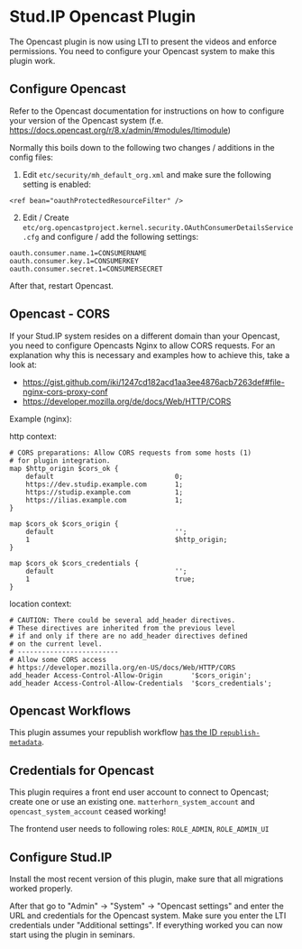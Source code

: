 # Stud.IP Opencast Plugin

The Opencast plugin is now using LTI to present the videos and enforce permissions. You need to configure your Opencast system to make this plugin work.

## Configure Opencast

Refer to the Opencast documentation for instructions on how to configure your version of the Opencast system (f.e. https://docs.opencast.org/r/8.x/admin/#modules/ltimodule)

Normally this boils down to the following two changes / additions in the config files:

1. Edit `etc/security/mh_default_org.xml` and make sure the following setting is enabled:
```
<ref bean="oauthProtectedResourceFilter" />
```

2. Edit / Create `etc/org.opencastproject.kernel.security.OAuthConsumerDetailsService.cfg` and configure / add the following settings:
```
oauth.consumer.name.1=CONSUMERNAME
oauth.consumer.key.1=CONSUMERKEY
oauth.consumer.secret.1=CONSUMERSECRET
```

After that, restart Opencast.

## Opencast - CORS

If your Stud.IP system resides on a different domain than your Opencast, you need to configure Opencasts Nginx to allow CORS requests. For an explanation why this is necessary and examples how to achieve this, take a look at:
* https://gist.github.com/iki/1247cd182acd1aa3ee4876acb7263def#file-nginx-cors-proxy-conf
* https://developer.mozilla.org/de/docs/Web/HTTP/CORS

Example (nginx):

http context:
```
# CORS preparations: Allow CORS requests from some hosts (1)
# for plugin integration.
map $http_origin $cors_ok {
    default                              0;
    https://dev.studip.example.com       1;
    https://studip.example.com           1;
    https://ilias.example.com            1;
}

map $cors_ok $cors_origin {
    default                              '';
    1                                    $http_origin;
}

map $cors_ok $cors_credentials {
    default                              '';
    1                                    true;
}
```

location context:
```
# CAUTION: There could be several add_header directives.
# These directives are inherited from the previous level
# if and only if there are no add_header directives defined
# on the current level.
# -------------------------
# Allow some CORS access
# https://developer.mozilla.org/en-US/docs/Web/HTTP/CORS
add_header Access-Control-Allow-Origin       '$cors_origin';
add_header Access-Control-Allow-Credentials  '$cors_credentials';
```

## Opencast Workflows

This plugin assumes your republish workflow [has the ID `republish-metadata`](https://github.com/elan-ev/studip-opencast-plugin/issues/196).

## Credentials for Opencast

This plugin requires a front end user account to connect to Opencast; create one or use an existing one. 
`matterhorn_system_account` and `opencast_system_account` ceased working!

The frontend user needs to following roles:
`ROLE_ADMIN`, `ROLE_ADMIN_UI` 

## Configure Stud.IP

Install the most recent version of this plugin, make sure that all migrations worked properly.

After that go to "Admin" -> "System" -> "Opencast settings" and enter the URL and credentials for the Opencast system. 
Make sure you enter the LTI credentials under "Additional settings".
If everything worked you can now start using the plugin in seminars.
